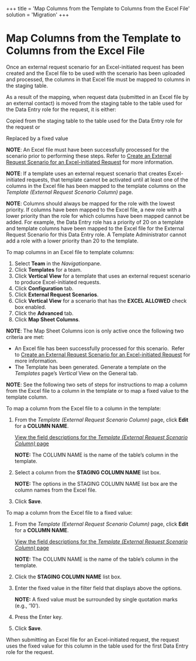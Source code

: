 +++
title = 'Map Columns from the Template to Columns from the Excel File'
solution = 'Migration'
+++

# Map Columns from the Template to Columns from the Excel File

Once an external request scenario for an Excel-initiated request has
been created and the Excel file to be used with the scenario has been
uploaded and processed, the columns in that Excel file must be mapped to
columns in the staging table.

As a result of the mapping, when request data (submitted in an Excel
file by an external contact) is moved from the staging table to the
table used for the Data Entry role for the request, it is either:

Copied from the staging table to the table used for the Data Entry role
for the request or

Replaced by a fixed value

**NOTE**: An Excel file must have been successfully processed for the
scenario prior to performing these steps. Refer to [Create an External
Request Scenario for an Excel-initiated
Request](../../../Data_Quality/dspCompose/Use_Cases/Create_an_External_Request_Scenario_for_an_Excel_Initiated_Requestel.htm)
for more information.

**NOTE**: If a template uses an external request scenario that creates
Excel-initiated requests, that template cannot be activated until at
least one of the columns in the Excel file has been mapped to the
template columns on the *Template (External Request Scenario Column)*
page.

<span style="font-weight: bold;">NOTE</span>: Columns should always be
mapped for the role with the lowest priority. If columns have been
mapped to the Excel file, a new role with a lower priority than the role
for which columns have been mapped cannot be added. For example, the
Data Entry role has a priority of 20 on a template and template columns
have been mapped to the Excel file for the External Request Scenario for
this Data Entry role. A Template Administrator cannot add a role with a
lower priority than 20 to the template.

To map columns in an Excel file to template columns:

1.  Select **Team** in the *Navigation*<span>pane</span>.
2.  Click **Templates** for a team.
3.  Click **Vertical View** for a template that uses an external request
    scenario to produce Excel-initiated requests.
4.  Click **Configuration** tab.
5.  Click **External Request Scenarios**.
6.  Click **Vertical View** for a scenario that has the **EXCEL
    ALLOWED** check box enabled.
7.  Click the **Advanced** tab.
8.  Click **Map Sheet Columns**.

**NOTE**: The Map Sheet Columns icon is only active once the following
two criteria are met:

  - An Excel file has been successfully processed for this
    scenario.<span> </span> Refer to [Create an External Request
    Scenario for an Excel-initiated
    Request](../../../Data_Quality/dspCompose/Use_Cases/Create_an_External_Request_Scenario_for_an_Excel_Initiated_Requestel.htm)
    for more information.
  - The Template has been generated. Generate a template on the
    *Templates* page’s *Vertical* View on the General tab.

**NOTE**: See the following two sets of steps for instructions to map a
column from the Excel file to a column in the template or to map a fixed
value to the template column.

To map a column from the Excel file to a column in the template:

1.  From the *Template (External Request Scenario Column)* page, click
    **Edit** for a **COLUMN NAME**.
    
    [View the field descriptions for the *Template (External Request
    Scenario Column)*
    page](../../../Data_Quality/dspCompose/Page_Desc/Template_External_Request_Scenario.htm)
    
    **NOTE:** The COLUMN NAME is the name of the table’s column in the
    template.

2.  Select a column from the **STAGING COLUMN NAME** list box.
    
    **NOTE:** The options in the STAGING COLUMN NAME list box are the
    column names from the Excel file.

3.  Click **Save**.

To map a column from the Excel file to a fixed value:

1.  From the *Template (External Request Scenario Column)* page, click
    **Edit** for a **COLUMN NAME**.
    
    [View the field descriptions for the *Template (External Request
    Scenario Column)*
    page](../../../Data_Quality/dspCompose/Page_Desc/Template_External_Request_Scenario_Column.htm)
    
    **NOTE:** The COLUMN NAME is the name of the table’s column in the
    template.

2.  Click the **STAGING COLUMN NAME** list box.

3.  Enter the fixed value in the filter field that displays above the
    options.
    
    **NOTE:** A fixed value must be surrounded by single quotation marks
    (e.g., ‘10’).

4.  Press the Enter key.

5.  Click **Save**.

When submitting an Excel file for an Excel-initiated request, the
request uses the fixed value for this column in the table used for the
first Data Entry role for the request.
